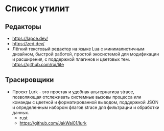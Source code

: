 # Список утилит

## Редакторы

- https://lapce.dev/
- https://zed.dev/
- Лёгкий текстовый редактор на языке Lua с минималистичным дизайном, быстрой работой, простой экосистемой для модификации и расширения, с поддержкой плагинов и цветовых тем. https://github.com/rxi/lite

## Трасировщики
- Проект Lurk - это простая и удобная альтернатива strace, позволяющая отслеживать системные вызовы процесса или команды с цветной и форматированной выводом, поддержкой JSON и определенным набором флагов strace для фильтрации и обработки данных.
  - rust
  - https://github.com/JakWai01/lurk

